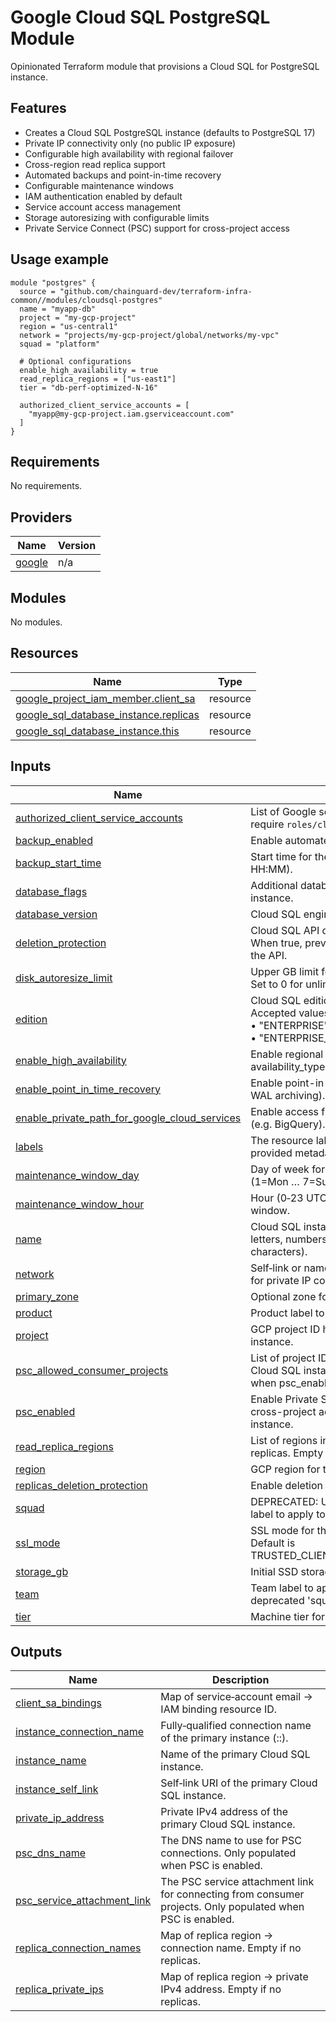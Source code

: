 # Google Cloud SQL PostgreSQL Module

Opinionated Terraform module that provisions a Cloud SQL for PostgreSQL instance.

## Features

- Creates a Cloud SQL PostgreSQL instance (defaults to PostgreSQL 17)
- Private IP connectivity only (no public IP exposure)
- Configurable high availability with regional failover
- Cross-region read replica support
- Automated backups and point-in-time recovery
- Configurable maintenance windows
- IAM authentication enabled by default
- Service account access management
- Storage autoresizing with configurable limits
- Private Service Connect (PSC) support for cross-project access

## Usage example

```hcl
module "postgres" {
  source = "github.com/chainguard-dev/terraform-infra-common//modules/cloudsql-postgres"
  name = "myapp-db"
  project = "my-gcp-project"
  region = "us-central1"
  network = "projects/my-gcp-project/global/networks/my-vpc"
  squad = "platform"

  # Optional configurations
  enable_high_availability = true
  read_replica_regions = ["us-east1"]
  tier = "db-perf-optimized-N-16"

  authorized_client_service_accounts = [
    "myapp@my-gcp-project.iam.gserviceaccount.com"
  ]
}
```

<!-- BEGIN_TF_DOCS -->
## Requirements

No requirements.

## Providers

| Name | Version |
|------|---------|
| <a name="provider_google"></a> [google](#provider\_google) | n/a |

## Modules

No modules.

## Resources

| Name | Type |
|------|------|
| [google_project_iam_member.client_sa](https://registry.terraform.io/providers/hashicorp/google/latest/docs/resources/project_iam_member) | resource |
| [google_sql_database_instance.replicas](https://registry.terraform.io/providers/hashicorp/google/latest/docs/resources/sql_database_instance) | resource |
| [google_sql_database_instance.this](https://registry.terraform.io/providers/hashicorp/google/latest/docs/resources/sql_database_instance) | resource |

## Inputs

| Name | Description | Type | Default | Required |
|------|-------------|------|---------|:--------:|
| <a name="input_authorized_client_service_accounts"></a> [authorized\_client\_service\_accounts](#input\_authorized\_client\_service\_accounts) | List of Google service account emails that require `roles/cloudsql.client`. | `list(string)` | `[]` | no |
| <a name="input_backup_enabled"></a> [backup\_enabled](#input\_backup\_enabled) | Enable automated daily backups. | `bool` | `true` | no |
| <a name="input_backup_start_time"></a> [backup\_start\_time](#input\_backup\_start\_time) | Start time for the backup window (UTC, HH:MM). | `string` | `"08:00"` | no |
| <a name="input_database_flags"></a> [database\_flags](#input\_database\_flags) | Additional database flags to set on the instance. | `map(string)` | `{}` | no |
| <a name="input_database_version"></a> [database\_version](#input\_database\_version) | Cloud SQL engine version. | `string` | `"POSTGRES_17"` | no |
| <a name="input_deletion_protection"></a> [deletion\_protection](#input\_deletion\_protection) | Cloud SQL API deletion protection flag. When true, prevents instance deletion via the API. | `bool` | `true` | no |
| <a name="input_disk_autoresize_limit"></a> [disk\_autoresize\_limit](#input\_disk\_autoresize\_limit) | Upper GB limit for automatic storage growth. Set to 0 for unlimited. | `number` | `4096` | no |
| <a name="input_edition"></a> [edition](#input\_edition) | Cloud SQL edition for the instance. Accepted values:<br/>      • "ENTERPRISE"<br/>      • "ENTERPRISE\_PLUS" | `string` | `null` | no |
| <a name="input_enable_high_availability"></a> [enable\_high\_availability](#input\_enable\_high\_availability) | Enable regional high‑availability (REGIONAL availability\_type). | `bool` | `false` | no |
| <a name="input_enable_point_in_time_recovery"></a> [enable\_point\_in\_time\_recovery](#input\_enable\_point\_in\_time\_recovery) | Enable point-in-time recovery (continuous WAL archiving). | `bool` | `true` | no |
| <a name="input_enable_private_path_for_google_cloud_services"></a> [enable\_private\_path\_for\_google\_cloud\_services](#input\_enable\_private\_path\_for\_google\_cloud\_services) | Enable access from Google Cloud services (e.g. BigQuery). | `bool` | `false` | no |
| <a name="input_labels"></a> [labels](#input\_labels) | The resource labels to represent user-provided metadata. | `map(string)` | `{}` | no |
| <a name="input_maintenance_window_day"></a> [maintenance\_window\_day](#input\_maintenance\_window\_day) | Day of week for maintenance window (1=Mon … 7=Sun, 0 for unspecified). | `number` | `7` | no |
| <a name="input_maintenance_window_hour"></a> [maintenance\_window\_hour](#input\_maintenance\_window\_hour) | Hour (0‑23 UTC) for the maintenance window. | `number` | `5` | no |
| <a name="input_name"></a> [name](#input\_name) | Cloud SQL instance name (lowercase letters, numbers, and hyphens; up to 98 characters). | `string` | n/a | yes |
| <a name="input_network"></a> [network](#input\_network) | Self‑link or name of the VPC network used for private IP connectivity. | `string` | n/a | yes |
| <a name="input_primary_zone"></a> [primary\_zone](#input\_primary\_zone) | Optional zone for the primary instance. | `string` | `null` | no |
| <a name="input_product"></a> [product](#input\_product) | Product label to apply to the service. | `string` | `"unknown"` | no |
| <a name="input_project"></a> [project](#input\_project) | GCP project ID hosting the Cloud SQL instance. | `string` | n/a | yes |
| <a name="input_psc_allowed_consumer_projects"></a> [psc\_allowed\_consumer\_projects](#input\_psc\_allowed\_consumer\_projects) | List of project IDs allowed to connect to this Cloud SQL instance via PSC. Only used when psc\_enabled is true. | `list(string)` | `[]` | no |
| <a name="input_psc_enabled"></a> [psc\_enabled](#input\_psc\_enabled) | Enable Private Service Connect (PSC) for cross-project access to the Cloud SQL instance. | `bool` | `false` | no |
| <a name="input_read_replica_regions"></a> [read\_replica\_regions](#input\_read\_replica\_regions) | List of regions in which to create read replicas. Empty list for none. | `list(string)` | `[]` | no |
| <a name="input_region"></a> [region](#input\_region) | GCP region for the primary instance. | `string` | n/a | yes |
| <a name="input_replicas_deletion_protection"></a> [replicas\_deletion\_protection](#input\_replicas\_deletion\_protection) | Enable deletion protection for read replicas. | `bool` | `false` | no |
| <a name="input_squad"></a> [squad](#input\_squad) | DEPRECATED: Use 'team' instead. Squad label to apply to resources. | `string` | `""` | no |
| <a name="input_ssl_mode"></a> [ssl\_mode](#input\_ssl\_mode) | SSL mode for the Cloud SQL instance. Default is TRUSTED\_CLIENT\_CERTIFICATE\_REQUIRED. | `string` | `"TRUSTED_CLIENT_CERTIFICATE_REQUIRED"` | no |
| <a name="input_storage_gb"></a> [storage\_gb](#input\_storage\_gb) | Initial SSD storage size in GB. | `number` | `256` | no |
| <a name="input_team"></a> [team](#input\_team) | Team label to apply to resources (replaces deprecated 'squad'). | `string` | `""` | no |
| <a name="input_tier"></a> [tier](#input\_tier) | Machine tier for the Cloud SQL instance. | `string` | `"db-perf-optimized-N-16"` | no |

## Outputs

| Name | Description |
|------|-------------|
| <a name="output_client_sa_bindings"></a> [client\_sa\_bindings](#output\_client\_sa\_bindings) | Map of service‑account email → IAM binding resource ID. |
| <a name="output_instance_connection_name"></a> [instance\_connection\_name](#output\_instance\_connection\_name) | Fully‑qualified connection name of the primary instance (<project>:<region>:<instance>). |
| <a name="output_instance_name"></a> [instance\_name](#output\_instance\_name) | Name of the primary Cloud SQL instance. |
| <a name="output_instance_self_link"></a> [instance\_self\_link](#output\_instance\_self\_link) | Self‑link URI of the primary Cloud SQL instance. |
| <a name="output_private_ip_address"></a> [private\_ip\_address](#output\_private\_ip\_address) | Private IPv4 address of the primary Cloud SQL instance. |
| <a name="output_psc_dns_name"></a> [psc\_dns\_name](#output\_psc\_dns\_name) | The DNS name to use for PSC connections. Only populated when PSC is enabled. |
| <a name="output_psc_service_attachment_link"></a> [psc\_service\_attachment\_link](#output\_psc\_service\_attachment\_link) | The PSC service attachment link for connecting from consumer projects. Only populated when PSC is enabled. |
| <a name="output_replica_connection_names"></a> [replica\_connection\_names](#output\_replica\_connection\_names) | Map of replica region → connection name. Empty if no replicas. |
| <a name="output_replica_private_ips"></a> [replica\_private\_ips](#output\_replica\_private\_ips) | Map of replica region → private IPv4 address. Empty if no replicas. |
<!-- END_TF_DOCS -->

